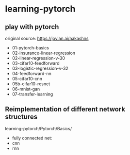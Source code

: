 # learning-pytorch
play with pytorch
--
original source: https://jovian.ai/aakashns
* 01-pytorch-basics
* 02-insurance-linear-regression
* 02-linear-regression-v-30
* 03-cifar10-feedforward
* 03-logistic-regression-v-32
* 04-feedforward-nn
* 05-cifar10-cnn
* 05b-cifar10-resnet
* 06-mnist-gan
* 07-transfer-learning

Reimplementation of different network structures
--
learning-pytorch/Pytorch/Basics/
* fully connected net: 
* cnn
* rnn
